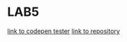 # LAB5
[link to codepen tester](https://codepen.io/ellendeveth/pen/YzYwzQg)
[link to repository](https://github.com/ellendeveth/2imd-dev-lab5)
